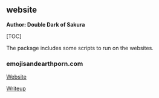 ## website

**Author: Double Dark of Sakura**

[TOC]

The package includes some scripts to run on the websites.

### emojisandearthporn.com

[Website](http://emojisandearthporn.com/)

[Writeup](./emojisandearthporn.com/writeup.md)
